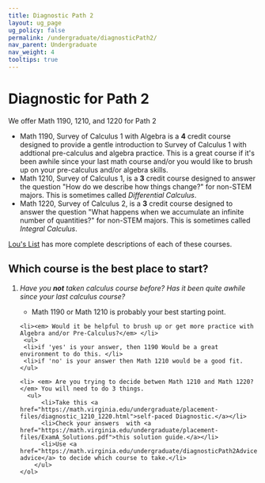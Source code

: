 ```yaml
---
title: Diagnostic Path 2
layout: ug_page
ug_policy: false
permalink: /undergraduate/diagnosticPath2/
nav_parent: Undergraduate
nav_weight: 4
tooltips: true
---
```


<h1 class="mb-4">Diagnostic for Path 2</h1>

<p> We offer Math 1190, 1210, and 1220 for Path 2 </p>
<div class=diagnostic>
 <ul>
    <li> <span class="bolded">Math 1190</span>, Survey of Calculus 1 with Algebra is a <strong>4</strong> credit course designed to provide a gentle introduction to Survey of Calculus 1 with addtional pre-calculus and algebra practice.  This is a great course if it's been awhile since your last math course and/or you would like to brush up on your pre-calculus and/or algebra skills.  </li>
    <li> <span class="bolded">Math 1210</span>, Survey of Calculus 1, is a <strong>3</strong> credit course designed to answer the question "How do we describe how things change?" for non-STEM majors.  This is sometimes called <i>Differential Calculus</i>.  </li>
      <li> <span class="bolded">Math 1220</span>, Survey of Calculus 2, is a <strong>3</strong> credit course designed to answer the question "What happens when we accumulate an infinite number of quantities?"  for non-STEM majors. This is sometimes called <i>Integral Calculus</i>.  
  </ul>
  
  

 <span class="bolded"> <a href=" https://louslist.org/CC/Mathematics.html">Lou's List</a></span> has more complete descriptions of each of these courses.
 </div>
 <p></p>
 
 ## Which course is the best place to start?  
 
 <ol>
    <li><em>Have you <strong>not</strong> taken calculus course before?  Has it been quite awhile since your last calculus course?</em> </li>
    <ul><li>Math 1190 or Math 1210 is probably your best starting point.</li></ul>
   
    <li><em> Would it be helpful to brush up or get more practice with Algebra and/or Pre-Calculus?</em> </li>
     <ul>
     <li>if 'yes' is your answer, then 1190 Would be a great environment to do this. </li>
     <li>if 'no' is your answer then Math 1210 would be a good fit. 
    </ul>
  
    <li> <em> Are you trying to decide betwen Math 1210 and Math 1220?</em> You will need to do 3 things.
      <ul>
          <li>Take this <a href="https://math.virginia.edu/undergraduate/placement-files/diagnostic_1210_1220.html">self-paced Diagnostic.</a></li>
          <li>Check your answers  with <a href="https://math.virginia.edu/undergraduate/placement-files/ExamA_Solutions.pdf">this solution guide.</a></li>
          <li>Use <a href="https://math.virginia.edu/undergraduate/diagnosticPath2Advice">this advice</a> to decide which course to take.</li>
        </ul>
    </ol>
